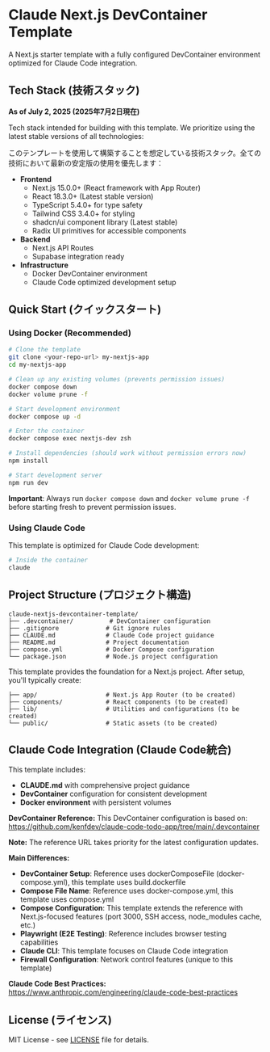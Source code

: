 # Claude Next.js DevContainer Template

A Next.js starter template with a fully configured DevContainer environment optimized for Claude Code integration.

## Tech Stack (技術スタック)

**As of July 2, 2025 (2025年7月2日現在)**

Tech stack intended for building with this template. We prioritize using the latest stable versions of all technologies:

このテンプレートを使用して構築することを想定している技術スタック。全ての技術において最新の安定版の使用を優先します：

- **Frontend**
  - Next.js 15.0.0+ (React framework with App Router)
  - React 18.3.0+ (Latest stable version)
  - TypeScript 5.4.0+ for type safety
  - Tailwind CSS 3.4.0+ for styling
  - shadcn/ui component library (Latest stable)
  - Radix UI primitives for accessible components
- **Backend**
  - Next.js API Routes
  - Supabase integration ready
- **Infrastructure**
  - Docker DevContainer environment
  - Claude Code optimized development setup

## Quick Start (クイックスタート)

### Using Docker (Recommended)

```bash
# Clone the template
git clone <your-repo-url> my-nextjs-app
cd my-nextjs-app

# Clean up any existing volumes (prevents permission issues)
docker compose down
docker volume prune -f

# Start development environment
docker compose up -d

# Enter the container
docker compose exec nextjs-dev zsh

# Install dependencies (should work without permission errors now)
npm install

# Start development server
npm run dev
```

**Important**: Always run `docker compose down` and `docker volume prune -f` before starting fresh to prevent permission issues.

### Using Claude Code

This template is optimized for Claude Code development:

```bash
# Inside the container
claude
```

## Project Structure (プロジェクト構造)

```
claude-nextjs-devcontainer-template/
├── .devcontainer/          # DevContainer configuration
├── .gitignore             # Git ignore rules
├── CLAUDE.md              # Claude Code project guidance
├── README.md              # Project documentation
├── compose.yml            # Docker Compose configuration
└── package.json           # Node.js project configuration
```

This template provides the foundation for a Next.js project. After setup, you'll typically create:

```
├── app/                   # Next.js App Router (to be created)
├── components/            # React components (to be created)
├── lib/                   # Utilities and configurations (to be created)
└── public/                # Static assets (to be created)
```

## Claude Code Integration (Claude Code統合)

This template includes:

- **CLAUDE.md** with comprehensive project guidance
- **DevContainer** configuration for consistent development
- **Docker environment** with persistent volumes

**DevContainer Reference:**
This DevContainer configuration is based on: https://github.com/kenfdev/claude-code-todo-app/tree/main/.devcontainer

**Note:** The reference URL takes priority for the latest configuration updates.

**Main Differences:**
- **DevContainer Setup**: Reference uses dockerComposeFile (docker-compose.yml), this template uses build.dockerfile
- **Compose File Name**: Reference uses docker-compose.yml, this template uses compose.yml
- **Compose Configuration**: This template extends the reference with Next.js-focused features (port 3000, SSH access, node_modules cache, etc.)
- **Playwright (E2E Testing)**: Reference includes browser testing capabilities
- **Claude CLI**: This template focuses on Claude Code integration
- **Firewall Configuration**: Network control features (unique to this template)

**Claude Code Best Practices:**
https://www.anthropic.com/engineering/claude-code-best-practices

## License (ライセンス)

MIT License - see [LICENSE](LICENSE) file for details.